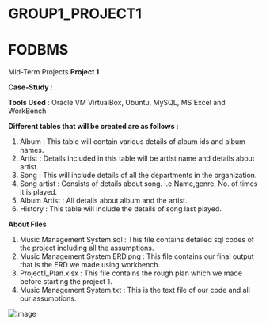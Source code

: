 # GROUP1_PROJECT1

# FODBMS
Mid-Term Projects 
**Project 1**

**Case-Study** : 


**Tools Used** : Oracle VM VirtualBox, Ubuntu, MySQL, MS Excel and WorkBench


**Different tables that will be created are as follows :**

1. Album : This table will contain various details of album ids and album names.
2. Artist : Details included in this table will be artist name and details about artist.
3. Song : This will include details of all the departments in the organization.
4. Song artist : Consists of details about song. i.e Name,genre, No. of times it is played.
5. Album Artist : All details about album and the artist.
6. History : This table will include the details of song last played.

**About Files**
1. Music Management System.sql : This file contains detailed sql codes of the project
including all the assumptions.
2. Music Management System ERD.png : This file contains our final output that is the 
ERD we made using workbench.
3. Project1_Plan.xlsx : This file contains the rough plan which we made before starting the project 1.
4. Music Management System.txt : This is the text file of our code and all our assumptions.

![image](https://user-images.githubusercontent.com/93238919/157852156-e614a7a9-e87c-4b5c-a69c-20a78ac00eff.png)
